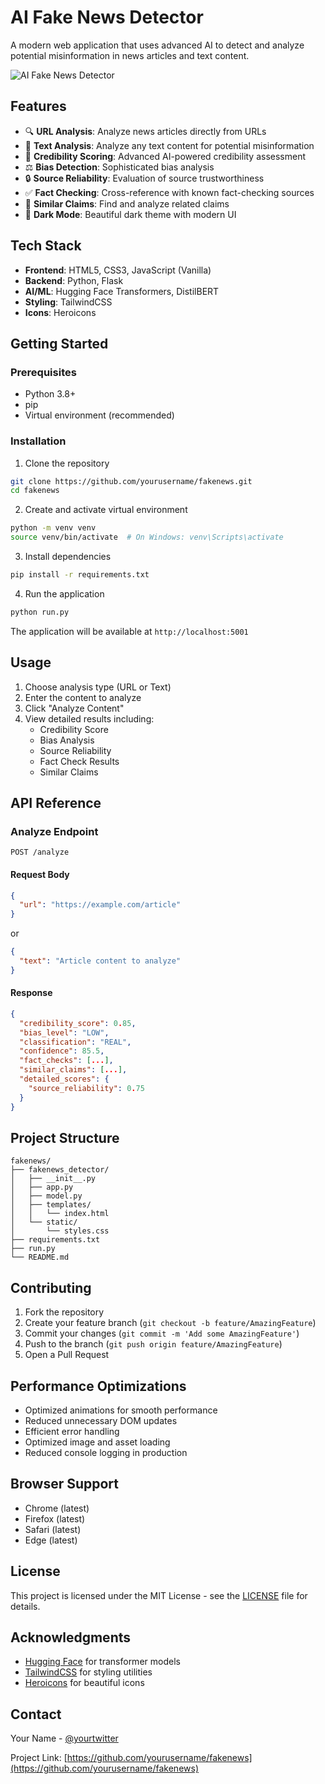 # AI Fake News Detector

A modern web application that uses advanced AI to detect and analyze potential misinformation in news articles and text content.

![AI Fake News Detector](screenshot.png)

## Features

- 🔍 **URL Analysis**: Analyze news articles directly from URLs
- 📝 **Text Analysis**: Analyze any text content for potential misinformation
- 🎯 **Credibility Scoring**: Advanced AI-powered credibility assessment
- ⚖️ **Bias Detection**: Sophisticated bias analysis
- 🔒 **Source Reliability**: Evaluation of source trustworthiness
- ✅ **Fact Checking**: Cross-reference with known fact-checking sources
- 🔄 **Similar Claims**: Find and analyze related claims
- 🌙 **Dark Mode**: Beautiful dark theme with modern UI

## Tech Stack

- **Frontend**: HTML5, CSS3, JavaScript (Vanilla)
- **Backend**: Python, Flask
- **AI/ML**: Hugging Face Transformers, DistilBERT
- **Styling**: TailwindCSS
- **Icons**: Heroicons

## Getting Started

### Prerequisites

- Python 3.8+
- pip
- Virtual environment (recommended)

### Installation

1. Clone the repository
```bash
git clone https://github.com/yourusername/fakenews.git
cd fakenews
```

2. Create and activate virtual environment
```bash
python -m venv venv
source venv/bin/activate  # On Windows: venv\Scripts\activate
```

3. Install dependencies
```bash
pip install -r requirements.txt
```

4. Run the application
```bash
python run.py
```

The application will be available at `http://localhost:5001`

## Usage

1. Choose analysis type (URL or Text)
2. Enter the content to analyze
3. Click "Analyze Content"
4. View detailed results including:
   - Credibility Score
   - Bias Analysis
   - Source Reliability
   - Fact Check Results
   - Similar Claims

## API Reference

### Analyze Endpoint

```http
POST /analyze
```

#### Request Body

```json
{
  "url": "https://example.com/article"
}
```
or
```json
{
  "text": "Article content to analyze"
}
```

#### Response

```json
{
  "credibility_score": 0.85,
  "bias_level": "LOW",
  "classification": "REAL",
  "confidence": 85.5,
  "fact_checks": [...],
  "similar_claims": [...],
  "detailed_scores": {
    "source_reliability": 0.75
  }
}
```

## Project Structure

```
fakenews/
├── fakenews_detector/
│   ├── __init__.py
│   ├── app.py
│   ├── model.py
│   ├── templates/
│   │   └── index.html
│   └── static/
│       └── styles.css
├── requirements.txt
├── run.py
└── README.md
```

## Contributing

1. Fork the repository
2. Create your feature branch (`git checkout -b feature/AmazingFeature`)
3. Commit your changes (`git commit -m 'Add some AmazingFeature'`)
4. Push to the branch (`git push origin feature/AmazingFeature`)
5. Open a Pull Request

## Performance Optimizations

- Optimized animations for smooth performance
- Reduced unnecessary DOM updates
- Efficient error handling
- Optimized image and asset loading
- Reduced console logging in production

## Browser Support

- Chrome (latest)
- Firefox (latest)
- Safari (latest)
- Edge (latest)

## License

This project is licensed under the MIT License - see the [LICENSE](LICENSE) file for details.

## Acknowledgments

- [Hugging Face](https://huggingface.co/) for transformer models
- [TailwindCSS](https://tailwindcss.com/) for styling utilities
- [Heroicons](https://heroicons.com/) for beautiful icons

## Contact

Your Name - [@yourtwitter](https://twitter.com/yourtwitter)

Project Link: [https://github.com/yourusername/fakenews](https://github.com/yourusername/fakenews) 